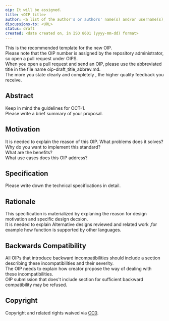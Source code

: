 ```yaml
---
oip: It will be assigned.
title: <OIP title>
author: <a list of the author's or authors' name(s) and/or username(s), or name(s) and email(s), e.g. (use with the parentheses or triangular brackets): FirstName LastName (@GitHubUsername), FirstName LastName <foo@bar.com>, FirstName (@GitHubUsername) and GitHubUsername (@GitHubUsername)>
discussions-to: <URL>
status: draft
created: <date created on, in ISO 8601 (yyyy-mm-dd) format>
---
```


This is the recommended template for the new OIP.								
Please note that the OIP number is assigned by the repository administrator, so open a pull request under OIPS.								
When you open a pull request and send an OIP, please use the abbreviated title in the file name oip-draft_title_abbrev.md.								
The more you state clearly and completely , the higher quality feedback you receive.
## Abstract
Keep in mind the guidelines for OCT-1.								
Please write a brief summary of your proposal.

## Motivation
It is needed to explain the reason of this OIP.  What problems does it solves?								
Why do you want to implement this standard?								
What are the benefits?								
What use cases does this OIP address?					

## Specification
Please write down the technical specifications in detail.

## Rationale
This specification  is materialized by explaning the reason for  design motivation and  specific design decsion.								
It is needed to explain Alternative designs reviewed and related work ,for example how function is supported by other languages.

## Backwards Compatibility
All OIPs that introduce backward incompatibilities should include a section describing these incompatibilities and their severity.								
The OIP needs to explain  how creator propose the  way of dealing with these incompatibilities. 								
OIP submission that does't include section for sufficient backward compatibility may be refused.

## Copyright
Copyright and related rights waived via [CC0](https://creativecommons.org/publicdomain/zero/1.0/).
